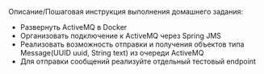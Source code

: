 Описание/Пошаговая инструкция выполнения домашнего задания:
- Развернуть ActiveMQ в Docker
- Организовать подключение к ActiveMQ через Spring JMS
- Реализовать возможность отправки и получения объектов типа Message(UUID uuid, String text) из очереди ActiveMQ
- Для отправки сообщений реализуйте отдельный тестовый endpoint